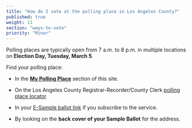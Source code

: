 ```yaml
---
title: "How do I vote at the polling place in Los Angeles County?"
published: true
weight: 11
section: "ways-to-vote"
priority: "Minor"
---
```

Polling places are typically open from 7 a.m. to 8 p.m. in multiple locations on **Election Day, Tuesday, March 5**.

Find your polling place:  

- In the [**My Polling Place**](#section-my-polling-place) section of this site.  

- On the Los Angeles County Registrar-Recorder/County Clerk [polling place locator](https://www.lavote.net/locator/)   

- In your [E-Sample ballot link](https://www.lavote.net/home/voting-elections/voting-options/e-sample-ballot) if you subscribe to the service.  

- By looking on the **back cover of your Sample Ballot** for the address.  
